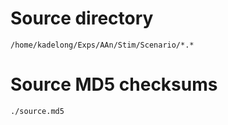 # Source directory

	/home/kadelong/Exps/AAn/Stim/Scenario/*.*
	
# Source MD5 checksums

	./source.md5

